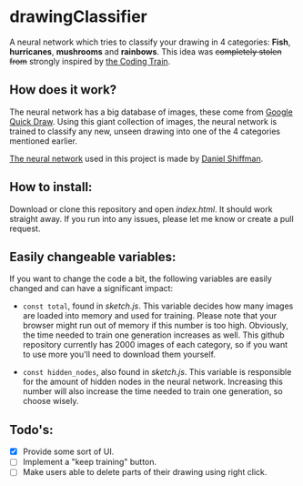 # drawingClassifier
A neural network which tries to classify your drawing in 4 categories: **Fish**, **hurricanes**, **mushrooms** and **rainbows**. 
This idea was ~~completely stolen from~~ strongly inspired by [the Coding Train](https://www.youtube.com/channel/UCvjgXvBlbQiydffZU7m1_aw).

## How does it work?
The neural network has a big database of images, these come from [Google Quick Draw](https://quickdraw.withgoogle.com/). 
Using this giant collection of images, the neural network is trained to classify any new, unseen drawing into one of the 4 categories mentioned earlier.

[The neural network](https://github.com/CodingTrain/Toy-Neural-Network-JS) used in this project is made by [Daniel Shiffman](https://github.com/shiffman).

## How to install:
Download or clone this repository and open *index.html*. It should work straight away. If you run into any issues, please let me know or create a pull request.

## Easily changeable variables:
If you want to change the code a bit, the following variables are easily changed and can have a significant impact:
  * `const total`, found in *sketch.js*. This variable decides how many images are loaded into memory and used for training.
  Please note that your browser might run out of memory if this number is too high. Obviously, the time needed to train one generation increases as well.
  This github repository currently has 2000 images of each category, so if you want to use more you'll need to download them yourself.
  
  * `const hidden_nodes`, also found in *sketch.js*. This variable is responsible for the amount of hidden nodes in the neural network.
  Increasing this number will also increase the time needed to train one generation, so choose wisely.
  
## Todo's:
  -[x] Provide some sort of UI.
  -[ ] Implement a "keep training" button.
  -[ ] Make users able to delete parts of their drawing using right click.
